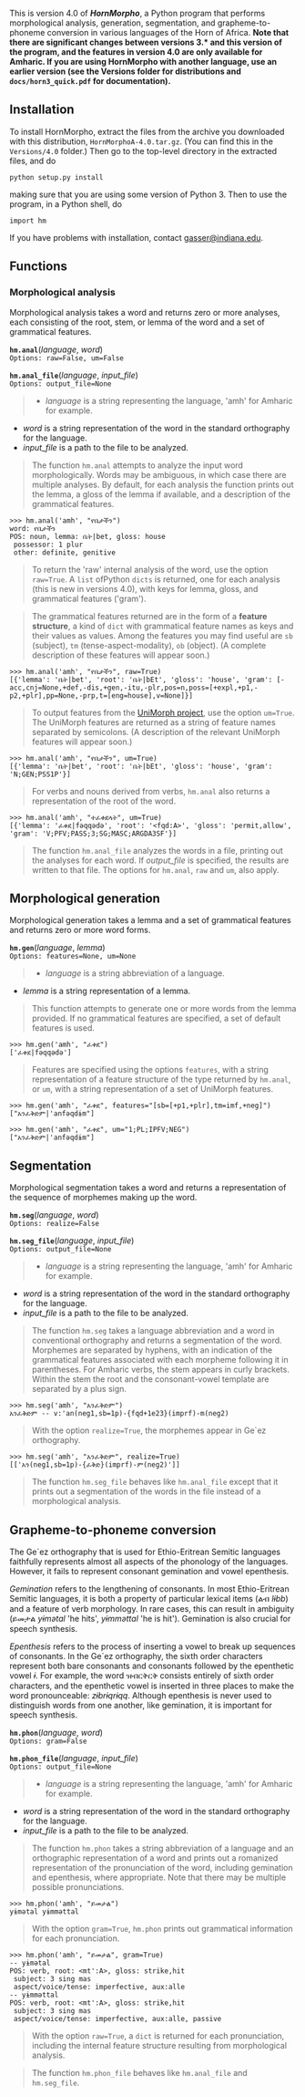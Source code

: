 This is version 4.0 of ***HornMorpho***, a Python program that performs morphological analysis, generation, segmentation, and grapheme-to-phoneme conversion in various languages of the Horn of Africa. **Note that there are significant changes between versions 3.\* and this version of the program, and the features in version 4.0 are only available for Amharic. If you are using HornMorpho with another language, use an earlier version (see the Versions folder for distributions and `docs/horn3_quick.pdf` for documentation).**

<!--For information about using the program, see the manual that came with the distribution: *horn3.5_quick.pdf*.
-->

## Installation
To install HornMorpho, extract the files from the archive you downloaded with this distribution, `HornMorphoA-4.0.tar.gz`. (You can find this in the `Versions/4.0` folder.) Then go to the top-level directory in the extracted files, and do

	python setup.py install

making sure that you are using some version of Python 3.
Then to use the program, in a Python shell, do

	import hm

If you have problems with installation, contact [gasser@indiana.edu](mailto:gasser@indiana.edu).

## Functions
### Morphological analysis
Morphological analysis takes a word and returns zero or more analyses, each consisting of the root, stem, or lemma of the word and a set of grammatical features.

**`hm.anal`**(*language*, *word*)  
`Options: raw=False, um=False`

**`hm.anal_file`**(*language*, *input_file*)   
`Options: output_file=None`

>- *language* is a string representing the language, 'amh' for Amharic for example.
- *word* is a string representation of the word in the standard orthography for the language.
- *input_file* is a path to the file to be analyzed.

>The function `hm.anal` attempts to analyze the input word morphologically. Words may be ambiguous, in which case there are multiple analyses. By default, for each analysis the function prints out the lemma, a gloss of the lemma if available, and a description of the grammatical features.

    >>> hm.anal('amh', "የቤታችን")
    word: የቤታችን
    POS: noun, lemma: ቤት|bet, gloss: house
     possessor: 1 plur
     other: definite, genitive
     
>To return the 'raw' internal analysis of the word, use the option `raw=True`. A  `list` ofPython `dicts` is returned, one for each analysis (this is new in versions 4.0), with keys for lemma, gloss, and grammatical features ('gram').

>The grammatical features returned are in the form of a **feature structure**, a kind of `dict` with grammatical feature names as keys and their values as values. Among the features you may find useful are `sb` (subject), `tm` (tense-aspect-modality), `ob` (object). (A complete description of these features will appear soon.) 

    >>> hm.anal('amh', "የቤታችን", raw=True)
    [{'lemma': 'ቤት|bet', 'root': 'ቤት|bEt', 'gloss': 'house', 'gram': [-acc,cnj=None,+def,-dis,+gen,-itu,-plr,pos=n,poss=[+expl,+p1,-p2,+plr],pp=None,-prp,t=[eng=house],v=None]}]
    
>To output features from the [UniMorph project](http://www.unimorph.org/), use the option `um=True`. The UniMorph features are returned as a string of feature names separated by semicolons. (A description of the relevant UniMorph features will appear soon.)

    >>> hm.anal('amh', "የቤታችን", um=True)
    [{'lemma': 'ቤት|bet', 'root': 'ቤት|bEt', 'gloss': 'house', 'gram': 'N;GEN;PSS1P'}]
    
>For verbs and nouns derived from verbs, `hm.anal` also returns a representation of the root of the word.

    >>> hm.anal('amh', "ተፈቀደላት", um=True)
    [{'lemma': 'ፈቀደ|fǝqqǝdǝ', 'root': '<fqd:A>', 'gloss': 'permit,allow', 'gram': 'V;PFV;PASS;3;SG;MASC;ARGDA3SF'}]
    
>The function `hm.anal_file` analyzes the words in a file, printing out the analyses for each word. If *output_file* is specified, the results are written to that file. The options for `hm.anal`, `raw` and `um`, also apply.

## Morphological generation
Morphological generation takes a lemma and a set of grammatical features and returns zero or more word forms.

**`hm.gen`**(*language*, *lemma*)  
`Options: features=None, um=None`

>- *language* is a string abbreviation of a language.
- *lemma* is a string representation of a lemma.

>This function attempts to generate one or more words from the lemma provided. If no grammatical features are specified, a set of default features is used.

    >>> hm.gen('amh', "ፈቀደ")
    ['ፈቀደ|fǝqqǝdǝ']

>Features are specified using the options `features`, with a string representation of a feature structure of the type returned by `hm.anal`, or `um`, with a string representation of a set of UniMorph features.

    >>> hm.gen('amh', "ፈቀደ", features="[sb=[+p1,+plr],tm=imf,+neg]")
	["አንፈቅድም|'anfǝqdɨm"]

	>>> hm.gen('amh', "ፈቀደ", um="1;PL;IPFV;NEG")
	["አንፈቅድም|'anfǝqdɨm"]

## Segmentation
Morphological segmentation takes a word and returns a representation of the sequence of morphemes making up the word.

**`hm.seg`**(*language*, *word*)  
`Options: realize=False`

**`hm.seg_file`**(*language*, *input_file*)  
`Options: output_file=None`

>- *language* is a string representing the language, 'amh' for Amharic for example.
- *word* is a string representation of the word in the standard orthography for the language.
- *input_file* is a path to the file to be analyzed.

>The function `hm.seg` takes a language abbreviation and a word in conventional orthography and returns a segmentation of the word. Morphemes are separated by hyphens, with an indication of the grammatical features associated with each morpheme following it in parentheses. For Amharic verbs, the stem appears in curly brackets. Within the stem the root and the consonant-vowel template are separated by a plus sign.

	>>> hm.seg('amh', "አንፈቅድም")
	አንፈቅድም -- v:'an(neg1,sb=1p)-{fqd+1e23}(imprf)-m(neg2)
	
>With the option `realize=True`, the morphemes appear in Ge`ez orthography.

	>>> hm.seg('amh', "አንፈቅድም", realize=True)
	[['አን(neg1,sb=1p)-{ፈቅድ}(imprf)-ም(neg2)']]
	
>The function `hm.seg_file` behaves like `hm.anal_file` except that it prints out a segmentation of the words in the file instead of a morphological analysis.

## Grapheme-to-phoneme conversion
The Ge`ez orthography that is used for Ethio-Eritrean Semitic languages faithfully represents almost all aspects of the phonology of the languages. However, it fails to represent consonant gemination and vowel epenthesis. 

*Gemination* refers to the lengthening of consonants. In most Ethio-Eritrean Semitic languages, it is both a property of particular lexical items (ልብ *lɨbb*) and a feature of verb morphology. In rare cases, this can result in ambiguity (ይመታል *yɨmǝtal* 'he hits', *yɨmmǝttal* 'he is hit'). Gemination is also crucial for speech synthesis.

*Epenthesis* refers to the process of inserting a vowel to break up sequences of consonants. In the Ge`ez orthography, the sixth order characters represent both bare consonants and consonants followed by the epenthetic vowel *ɨ*. For example, the word ዝብርቅርቅ consists entirely of sixth order characters, and the epenthetic vowel is inserted in three places to make the word pronounceable: *zɨbrɨqrɨqq*. Although epenthesis is never used to distinguish words from one another, like gemination, it is important for speech synthesis.

**`hm.phon`**(*language*, *word*)  
`Options: gram=False`

**`hm.phon_file`**(*language*, *input_file*)  
`Options: output_file=None`

>- *language* is a string representing the language, 'amh' for Amharic for example.
- *word* is a string representation of the word in the standard orthography for the language.
- *input_file* is a path to the file to be analyzed.

>The function `hm.phon` takes a string abbreviation of a language and an orthographic representation of a word and prints out a romanized representation of the pronunciation of the word, including gemination and epenthesis, where appropriate. Note that there may be multiple possible pronunciations.

	>>> hm.phon('amh', "ይመታል")
	yɨmǝtal yɨmmǝttal 
	
>With the option `gram=True`,  `hm.phon` prints out grammatical information for each pronunciation.

	>>> hm.phon('amh', "ይመታል", gram=True)
	-- yɨmǝtal
	POS: verb, root: <mt':A>, gloss: strike,hit
	 subject: 3 sing mas
	 aspect/voice/tense: imperfective, aux:alle
	-- yɨmmǝttal
	POS: verb, root: <mt':A>, gloss: strike,hit
	 subject: 3 sing mas
	 aspect/voice/tense: imperfective, aux:alle, passive

> With the option `raw=True`, a `dict` is returned for each pronunciation, including the internal feature structure resulting from morphological analysis.

>The function `hm.phon_file` behaves like `hm.anal_file` and `hm.seg_file`.




